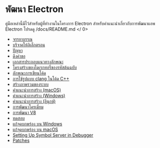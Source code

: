 # พัฒนา Electron

คู่มือเหล่านี้มีไว้สำหรับผู้ที่ทำงานในโครงการ Electron สำหรับคำแนะนำเกี่ยวกับการพัฒนาแอพ Electron โปรดดู
 /docs/README.md </ 0></p> 

* [จรรยาบรรณ](../../CODE_OF_CONDUCT.md)
* [บริจาคให้อิเล็กตรอน](../../CONTRIBUTING.md)
* [ปัญหา](issues.md)
* [ดึงคำขอ](pull-requests.md)
* [เอกสารประกอบแนวทางลักษณะ](coding-style.md#documentation)
* [โครงสร้างของไดเรกทอรี่ของรหัสต้นฉบับ](source-code-directory-structure.md)
* [ลักษณะการเขียนโค้ด](coding-style.md)
* [การใช้รูปแบบ clang ในโค้ด C++](clang-format.md)
* [สร้างภาพรวมของระบบ](build-system-overview.md)
* [คำแนะนำการสร้าง (macOS)](build-instructions-macos.md)
* [คำแนะนำการสร้าง (Windows)](build-instructions-windows.md)
* [คําแนะนําการสร้าง (ลินุกซ์)](build-instructions-linux.md)
* [การพัฒนาโครเมี่ยม](chromium-development.md)
* [การพัฒนา V8](v8-development.md)
* [ทดสอบ](testing.md)
* [แก้จุดบกพร่อง บน Windows](debug-instructions-windows.md)
* [แก้จุดบกพร่อง บน macOS](debugging-instructions-macos.md)
* [Setting Up Symbol Server in Debugger](setting-up-symbol-server.md)
* [Patches](patches.md)
